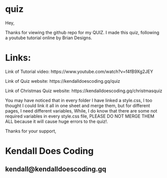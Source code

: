 # quiz

Hey,

Thanks for viewing the github repo for my QUIZ.
I made this quiz, following a youtube tutorial online by Brian Designs.

<h1>Links:</h1>
<p>Link of Tutorial video: https://www.youtube.com/watch?v=f4fB9Xg2JEY</p>
<p>Link of Quiz website: https://kendalldoescoding.gq/quiz</p>
<p>Link of Christmas Quiz website: https://kendalldoescoding.gq/christmasquiz</p>

<p> You may have noticed that in every folder I have linked a style.css, I too thought I could link it all in one sheet and merge them, but for different pages, I need different variables, While, I do know that there are some not required variables in every style.css file, PLEASE DO NOT MERGE THEM ALL because it will cause huge errors to the quiz!.</p>

Thanks for your support,
<h1>Kendall Does Coding</h1>
<h2>kendall@kendalldoescoding.gq</h2>
